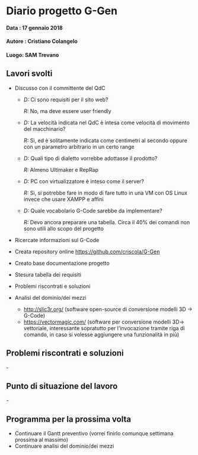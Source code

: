 # Diario progetto G-Gen

#### Data : 17 gennaio 2018

#### Autore : Cristiano Colangelo

#### Luogo: SAM Trevano

## Lavori svolti

- Discusso con il committente del QdC

  - _D:_ Ci sono requisiti per il sito web?

    _R:_ No, ma deve essere user friendly

  - _D:_ La velocità indicata nel QdC è intesa come velocità di movimento del macchinario?

    _R:_ Sì, ed è solitamente indicata come centimetri al secondo oppure con un parametro arbitrario in un certo range

  - _D:_ Quali tipo di dialetto vorrebbe adottasse il prodotto?

    _R:_ Almeno Ultimaker e RepRap

  - _D:_ PC con virtualizzatore è inteso come il server?

    _R:_ Sì, si potrebbe fare in modo di fare tutto in una VM con OS Linux invece che usare XAMPP e affini

  - _D:_ Quale vocabolario G-Code sarebbe da implementare?

    _R:_ Devo ancora preparare una tabella. Circa il 40% dei comandi non sono utili allo scopo del progetto 

- Ricercate informazioni sul G-Code

- Creata repository online https://github.com/criscola/G-Gen

- Creato base documentazione progetto

- Stesura tabella dei requisiti

- Problemi riscontrati e soluzioni

- Analisi del dominio/dei mezzi

  - http://slic3r.org/ (software open-source di conversione modelli 3D → G-Code)
  - https://vectormagic.com/ (software per conversione modelli 3D→ vettoriale, interessante sopratutto per l'invocazione tramite riga di comando, in caso si volesse aggiungere una funzionalità in più)

## Problemi riscontrati e soluzioni

\-

## Punto di situazione del lavoro

\-

## Programma per la prossima volta

- Continuare il Gantt preventivo (vorrei finirlo comunque settimana prossima al massimo)
- Continuare analisi del dominio/dei mezzi